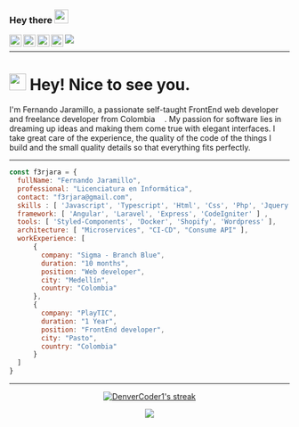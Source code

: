 <!---
f3rjara/f3rjara is a ✨ special ✨ repository because its `README.md` (this file) appears on your GitHub profile.
You can click the Preview link to take a look at your changes.
--->

### Hey there <img src="https://media.giphy.com/media/hvRJCLFzcasrR4ia7z/giphy.gif" width="25px">
<a href="https://discord.gg/kezF8duh">
  <img align="left" alt="Abhishek's Discord" width="22px" src="https://raw.githubusercontent.com/peterthehan/peterthehan/master/assets/discord.svg" />
</a>
<a href="https://twitter.com/f3rjara">
  <img align="left" alt="Abhishek Naidu | Twitter" width="22px" src="https://raw.githubusercontent.com/peterthehan/peterthehan/master/assets/twitter.svg" />
</a>
<a href="https://www.linkedin.com/in/f3rjara/">
  <img align="left" alt="Abhishek's LinkedIN" width="22px" src="https://raw.githubusercontent.com/peterthehan/peterthehan/master/assets/linkedin.svg" />
</a>
<a href="https://www.twitch.tv/f3rjara">
  <img align="left" alt="Abhishek's Spotify" width="22px" src="https://raw.githubusercontent.com/peterthehan/peterthehan/master/assets/twitch.svg" />
</a>

![](https://visitor-badge.glitch.me/badge?page_id=f3rjara)
<hr>

<h1> <img src="https://emojis.slackmojis.com/emojis/images/1531849430/4246/blob-sunglasses.gif?1531849430" width="30"/> Hey! Nice to see you.</h1>

I'm Fernando Jaramillo, a passionate self-taught FrontEnd web developer and freelance developer from Colombia <img src="https://raw.githubusercontent.com/joielechong/iso-country-flags-svg-collection/master/svg/country-4x3/co.svg" width="13"/>.
My passion for software lies in dreaming up ideas and making them come true with elegant interfaces. 
I take great care of the experience, the quality of the code of the things I build and the small quality details so that everything fits perfectly.

<hr>

```javascript
const f3rjara = {
  fullName: "Fernando Jaramillo",
  professional: "Licenciatura en Informática",
  contact: "f3rjara@gmail.com",
  skills : [ 'Javascript', 'Typescript', 'Html', 'Css', 'Php', 'Jquery', 'Liquid', 'Node'],
  framework: [ 'Angular', 'Laravel', 'Express', 'CodeIgniter' ] ,
  tools: [ 'Styled-Components', 'Docker', 'Shopify', 'Wordpress' ],
  architecture: [ "Microservices", "CI-CD", "Consume API" ],
  workExperience: [
      {
        company: "Sigma - Branch Blue",
        duration: "10 months",
        position: "Web developer",
        city: "Medellín",
        country: "Colombia"
      },
      {
        company: "PlayTIC",
        duration: "1 Year",
        position: "FrontEnd developer",
        city: "Pasto",
        country: "Colombia"
      }
  ]
}
```

<hr>

<p align="center">
  <a href="https://github.com/DenverCoder1/github-readme-streak-stats">
    <img alt="DenverCoder1's streak" src="http://github-readme-streak-stats.herokuapp.com?user=f3rjara&theme=tokyonight_duo"/>
  </a>  
</p>
<p align="center">
<a href="https://github.com/f3rjara">
  <img align="center" src="https://github-readme-stats.anuraghazra1.vercel.app/api/top-langs/?username=f3rjara&layout=compact&theme=material-palenight" />
</a>
</p>
